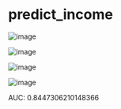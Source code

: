 # predict_income

![image](https://user-images.githubusercontent.com/97363174/219844178-9333224e-b66d-4085-90e6-0db43eed3b20.png)

![image](https://user-images.githubusercontent.com/97363174/219844193-084a7e28-a034-402d-bb1f-7308d566ddd6.png)

![image](https://user-images.githubusercontent.com/97363174/219844203-0617c1b0-25a5-4a11-bf4a-1f812bcd515a.png)


![image](https://user-images.githubusercontent.com/97363174/219844296-c5ee0edd-7ff2-43e3-a162-2c33229857de.png)


AUC: 0.8447306210148366
